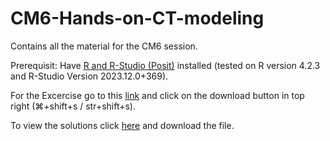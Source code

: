 # CM6-Hands-on-CT-modeling
Contains all the material for the CM6 session.

Prerequisit: Have [R and R-Studio (Posit)](https://posit.co/download/rstudio-desktop/) installed (tested on R version 4.2.3 and R-Studio Version 2023.12.0+369).

For the Excercise go to this [link](https://github.com/lkosanke/CM6-Hands-on-CT-modeling/blob/main/Excercise.Rmd) and click on the download button in top right (⌘+shift+s / str+shift+s).

To view the solutions click [here](https://github.com/lkosanke/CM6-Hands-on-CT-modeling/blob/main/Excercise_solutions.html) and download the file.